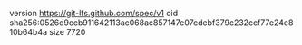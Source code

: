 version https://git-lfs.github.com/spec/v1
oid sha256:0526d9ccb911642113ac068ac857147e07cdebf379c232ccf77e24e810b64b4a
size 7720
